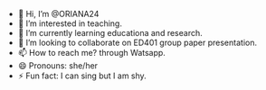 - 👋 Hi, I’m @ORIANA24
- 👀 I’m interested in teaching.
- 🌱 I’m currently learning educationa and research.
- 💞️ I’m looking to collaborate on ED401 group paper presentation.
- 📫 How to reach me? through Watsapp. 
- 😄 Pronouns: she/her
- ⚡ Fun fact: I can sing but I am shy. 

<!---
ORIANA24/ORIANA24 is a ✨ special ✨ repository because its `README.md` (this file) appears on your GitHub profile.
You can click the Preview link to take a look at your changes.
--->
